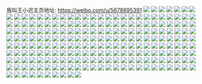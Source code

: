 我叫王小迟主页地址: https://weibo.com/u/5678695391 
![](https://wx4.sinaimg.cn/mw2000/006cje59ly1h91488gfpbj32c0340hdv.jpg) 
![](https://wx4.sinaimg.cn/mw2000/006cje59ly1h9148b6ktmj33402c0u0z.jpg) 
![](https://wx4.sinaimg.cn/mw2000/006cje59ly1h9148bomg2j30z614h48m.jpg) 
![](https://wx4.sinaimg.cn/mw2000/006cje59ly1h9148c7j1jj32c035ax6p.jpg) 
![](https://wx4.sinaimg.cn/mw2000/006cje59ly1h9148d9yv3j32c0340hdw.jpg) 
![](https://wx4.sinaimg.cn/mw2000/006cje59ly1h9148ejt3gj32c0340e82.jpg) 
![](https://wx4.sinaimg.cn/mw2000/006cje59ly1h9148fqltxj32c0340hdu.jpg) 
![](https://wx4.sinaimg.cn/mw2000/006cje59ly1h91486rjiuj32c03404qr.jpg) 
![](https://wx4.sinaimg.cn/mw2000/006cje59ly1h9148hp381j32c0340npf.jpg) 
![](https://wx4.sinaimg.cn/mw2000/006cje59ly1h8wgkb4xa2j30h70eegli.jpg) 
![](https://wx4.sinaimg.cn/mw2000/006cje59ly1h8wgki604ej32dr367e83.jpg) 
![](https://wx4.sinaimg.cn/mw2000/006cje59ly1h8wgkarc5kj336c367hdw.jpg) 
![](https://wx4.sinaimg.cn/mw2000/006cje59ly1h8wgkqxfn5j32dr3674qr.jpg) 
![](https://wx4.sinaimg.cn/mw2000/006cje59ly1h8wgerrhs8j33402c0npe.jpg) 
![](https://wx4.sinaimg.cn/mw2000/006cje59ly1h8oig20k66j31400u0dqq.jpg) 
![](https://wx4.sinaimg.cn/mw2000/006cje59ly1h8oig2c04pj31400u0do9.jpg) 
![](https://wx4.sinaimg.cn/mw2000/006cje59ly1h8oig2sgffj31400u0k3w.jpg) 
![](https://wx4.sinaimg.cn/mw2000/006cje59ly1h8oig5e6o3j31400u0465.jpg) 
![](https://wx4.sinaimg.cn/mw2000/006cje59ly1h8oig62566j31400u011h.jpg) 
![](https://wx4.sinaimg.cn/mw2000/006cje59ly1h8oig6bs6tj30u00u442t.jpg) 
![](https://wx4.sinaimg.cn/mw2000/006cje59ly1h8oig6pn77j313u0u0q8l.jpg) 
![](https://wx4.sinaimg.cn/mw2000/006cje59ly1h8oig73qx6j30u0146q8a.jpg) 
![](https://wx4.sinaimg.cn/mw2000/006cje59ly1h8oig92sckj30u014079m.jpg) 
![](https://wx4.sinaimg.cn/mw2000/006cje59ly1h8oig9exgcj30u0140n2s.jpg) 
![](https://wx4.sinaimg.cn/mw2000/006cje59ly1h8oig9pbh1j30u0140wjz.jpg) 
![](https://wx4.sinaimg.cn/mw2000/006cje59ly1h8oig9xla5j30u014c0x2.jpg) 
![](https://wx4.sinaimg.cn/mw2000/006cje59ly1h8oig1p0iqj30u014cwjh.jpg) 
![](https://wx4.sinaimg.cn/mw2000/006cje59ly1h8oiga7etqj30u014gjwc.jpg) 
![](https://wx4.sinaimg.cn/mw2000/006cje59ly1h8oigah80xj31400u0115.jpg) 
![](https://wx4.sinaimg.cn/mw2000/006cje59ly1h8oigatc73j30u0140td9.jpg) 
![](https://wx4.sinaimg.cn/mw2000/006cje59ly1h8oigb222ij30u0140wke.jpg) 
![](https://wx4.sinaimg.cn/mw2000/006cje59ly1h8oigbc6aaj31400u049c.jpg) 
![](https://wx4.sinaimg.cn/mw2000/006cje59ly1h8jq886t0dj31400u0gq9.jpg) 
![](https://wx4.sinaimg.cn/mw2000/006cje59ly1h8jq88utr2j31400u0agx.jpg) 
![](https://wx4.sinaimg.cn/mw2000/006cje59ly1h8jq896vlkj30u014011x.jpg) 
![](https://wx4.sinaimg.cn/mw2000/006cje59ly1h8blznt8ohj30u014046e.jpg) 
![](https://wx4.sinaimg.cn/mw2000/006cje59ly1h1d0ihscr7j30un0u0mxd.jpg) 
![](https://wx4.sinaimg.cn/mw2000/006cje59ly1h1d0ihifl1j30u01ts49o.jpg) 
![](https://wx4.sinaimg.cn/mw2000/006cje59ly1h1d0ii8hsuj31400u0jsg.jpg) 
![](https://wx4.sinaimg.cn/mw2000/006cje59ly1h1d0iijuo5j313z0u0wih.jpg) 
![](https://wx4.sinaimg.cn/mw2000/006cje59ly1gv7uqb5o6rj60zk0k0q6302.jpg) 
![](https://wx4.sinaimg.cn/mw2000/006cje59ly1gv7uqcq42lj60jk0jkq4n02.jpg) 
![](https://wx4.sinaimg.cn/mw2000/006cje59ly1gv7uqde5s3j60kt0k7dhn02.jpg) 
![](https://wx4.sinaimg.cn/mw2000/006cje59ly1gv7uqe3h65j60qo0sltbm02.jpg) 
![](https://wx4.sinaimg.cn/mw2000/006cje59ly1gv7uqf7ijjj60ka0ka75v02.jpg) 
![](https://wx4.sinaimg.cn/mw2000/006cje59ly1gv7uqg3n16j60sg0liwjl02.jpg) 
![](https://wx4.sinaimg.cn/mw2000/006cje59ly1gv7uqgfi2ej60nh0nhgmp02.jpg) 
![](https://wx4.sinaimg.cn/mw2000/006cje59ly1gv7uqi00uej60qo0qogu202.jpg) 
![](https://wx4.sinaimg.cn/mw2000/006cje59ly1gv7uqjl9xfj60qo0qogrl02.jpg) 
![](https://wx4.sinaimg.cn/mw2000/006cje59ly1gv7uqkl3nvj60zk0k0tbh02.jpg) 
![](https://wx4.sinaimg.cn/mw2000/006cje59ly1gv7uqlqevpj60ru0qoq6u02.jpg) 
![](https://wx4.sinaimg.cn/mw2000/006cje59ly1gv7uqn7ehwj60qo0qon3c02.jpg) 
![](https://wx4.sinaimg.cn/mw2000/006cje59ly1gv7uqo9ycmj60ku0kudh202.jpg) 
![](https://wx4.sinaimg.cn/mw2000/006cje59ly1gteun2j3f3j30yd0u0wgs.jpg) 
![](https://wx4.sinaimg.cn/mw2000/006cje59ly1gteun23qz4j31dg0u043w.jpg) 
![](https://wx4.sinaimg.cn/mw2000/006cje59ly1gteun3j63lj30u014040u.jpg) 
![](https://wx4.sinaimg.cn/mw2000/006cje59ly1gspy3ea0bgj31400u0dly.jpg) 
![](https://wx4.sinaimg.cn/mw2000/006cje59ly1gspy3fe2n5j30u014078q.jpg) 
![](https://wx4.sinaimg.cn/mw2000/006cje59ly1gsnm1c6qfjj31400u0gs7.jpg) 
![](https://wx4.sinaimg.cn/mw2000/006cje59ly1gsnm1cynnyj30u00wodkc.jpg) 
![](https://wx4.sinaimg.cn/mw2000/006cje59ly1gsnm1doz01j30q11gugr5.jpg) 
![](https://wx4.sinaimg.cn/mw2000/006cje59ly1grnyceij7nj30u01407cs.jpg) 
![](https://wx4.sinaimg.cn/mw2000/006cje59ly1grnycgsx2fj313x0u07bq.jpg) 
![](https://wx4.sinaimg.cn/mw2000/006cje59ly1grnycju3uhj31400u0goo.jpg) 
![](https://wx4.sinaimg.cn/mw2000/006cje59ly1grnycnsjtmj30u01407bz.jpg) 
![](https://wx4.sinaimg.cn/mw2000/006cje59ly1grnycpdcbjj30u0140qbd.jpg) 
![](https://wx4.sinaimg.cn/mw2000/006cje59ly1grnycrhsvdj30u0140wlq.jpg) 
![](https://wx4.sinaimg.cn/mw2000/006cje59ly1grnyct0ti5j30u01407b4.jpg) 
![](https://wx4.sinaimg.cn/mw2000/006cje59ly1grnycvds46j30u014045f.jpg) 
![](https://wx4.sinaimg.cn/mw2000/006cje59ly1grnycxizcyj30u0140dmw.jpg) 
![](https://wx4.sinaimg.cn/mw2000/006cje59ly1grj3icskdnj30rs0fnt9p.jpg) 
![](https://wx4.sinaimg.cn/mw2000/006cje59ly1gripm2c3zrj30im0imgof.jpg) 
![](https://wx4.sinaimg.cn/mw2000/006cje59ly1grd70exmfkj30qo0qowib.jpg) 
![](https://wx4.sinaimg.cn/mw2000/006cje59ly1grd70jp4a0j32o03k01kz.jpg) 
![](https://wx4.sinaimg.cn/mw2000/006cje59ly1grd70k8epfj30u0140tcd.jpg) 
![](https://wx4.sinaimg.cn/mw2000/006cje59ly1grd70kgnsoj30u0140q8u.jpg) 
![](https://wx4.sinaimg.cn/mw2000/006cje59ly1grd70ls694j31tl2dcnpf.jpg) 
![](https://wx4.sinaimg.cn/mw2000/006cje59ly1gr206wnmvmj30u0140tey.jpg) 
![](https://wx4.sinaimg.cn/mw2000/006cje59ly1gr206trg62j30u0140q9a.jpg) 
![](https://wx4.sinaimg.cn/mw2000/006cje59ly1gr2072s5ilj30u01b7dn5.jpg) 
![](https://wx4.sinaimg.cn/mw2000/006cje59ly1gr206z28ezj30u0140agb.jpg) 
![](https://wx4.sinaimg.cn/mw2000/006cje59ly1gr2077wupxj30u0140n46.jpg) 
![](https://wx4.sinaimg.cn/mw2000/006cje59ly1gr206v29rhj30u0140wl2.jpg) 
![](https://wx4.sinaimg.cn/mw2000/006cje59ly1gpksxhsqvgj312w0u00yo.jpg) 
![](https://wx4.sinaimg.cn/mw2000/006cje59ly1gphzd0w8orj30u00xt76d.jpg) 
![](https://wx4.sinaimg.cn/mw2000/006cje59ly1gphz9kedhkj30zt0u0ad1.jpg) 
![](https://wx4.sinaimg.cn/mw2000/006cje59ly1gphz9kww5vj30y00u0goa.jpg) 
![](https://wx4.sinaimg.cn/mw2000/006cje59ly1gphz9n2y0mj30ya0u0td7.jpg) 
![](https://wx4.sinaimg.cn/mw2000/006cje59ly1gpdh4e6ffsj30u013xae6.jpg) 
![](https://wx4.sinaimg.cn/mw2000/006cje59ly1gpdh4eifenj30gp0m874y.jpg) 
![](https://wx4.sinaimg.cn/mw2000/006cje59ly1gpdh4ff78gj30u01400wl.jpg) 
![](https://wx4.sinaimg.cn/mw2000/006cje59ly1gp8pfrm1zhj31400u0dlj.jpg) 
![](https://wx4.sinaimg.cn/mw2000/006cje59ly1gp8pfti9rmj31400u0dse.jpg) 
![](https://wx4.sinaimg.cn/mw2000/006cje59ly1gp8pfosyrwj31400u0q8k.jpg) 
![](https://wx4.sinaimg.cn/mw2000/006cje59ly1gp8pfqbjinj31400u0n7f.jpg) 
![](https://wx4.sinaimg.cn/mw2000/006cje59ly1gp8pfzzs31j30u00u041o.jpg) 
![](https://wx4.sinaimg.cn/mw2000/006cje59ly1gp8pfymvd1j30u00u0n27.jpg) 
![](https://wx4.sinaimg.cn/mw2000/006cje59ly1gp8pg129nxj31hc0o0q7z.jpg) 
![](https://wx4.sinaimg.cn/mw2000/006cje59ly1gp8pg1qfifj30o01hc43c.jpg) 
![](https://wx4.sinaimg.cn/mw2000/006cje59ly1gp8pfu5yksj30m80go41o.jpg) 
![](https://wx4.sinaimg.cn/mw2000/006cje59ly1gp8pfuw9vhj30m80gowh9.jpg) 
![](https://wx4.sinaimg.cn/mw2000/006cje59ly1gp8pfvtkprj31400u0adz.jpg) 
![](https://wx4.sinaimg.cn/mw2000/006cje59ly1gp8pfwrrzwj30u010qq95.jpg) 
![](https://wx4.sinaimg.cn/mw2000/006cje59ly1gp8pg0ll8kj30u00u0gqz.jpg) 
![](https://wx4.sinaimg.cn/mw2000/006cje59ly1gkqrtiom3oj30qo0u7ac0.jpg) 
![](https://wx4.sinaimg.cn/mw2000/006cje59ly1gkqrupb2yej30u00u0dhy.jpg) 
![](https://wx4.sinaimg.cn/mw2000/006cje59gy1ghbnzylrcnj33k02o0qv7.jpg) 
![](https://wx4.sinaimg.cn/mw2000/006cje59gy1gc8py1r5ygj316o1kwtfr.jpg) 
![](https://wx4.sinaimg.cn/mw2000/006cje59gy1gc8py7cqqrj33342bc4qs.jpg) 
![](https://wx4.sinaimg.cn/mw2000/006cje59gy1gbhue6nwuuj30ru0t4dmg.jpg) 
![](https://wx4.sinaimg.cn/mw2000/0067ZIHyly1g9vm1ldjpwj306o06ot8w.jpg) 
![](https://wx4.sinaimg.cn/mw2000/006cje59gy1g4sdm1ekofj31hc0u0djp.jpg) 
![](https://wx4.sinaimg.cn/mw2000/006cje59gy1g4sdm2055bj31hc0u0jxz.jpg) 
![](https://wx4.sinaimg.cn/mw2000/006cje59gy1g4sdm2e92sj31hc0u043k.jpg) 
![](https://wx4.sinaimg.cn/mw2000/006cje59gy1g4sdm2r1awj31hc0u0wiz.jpg) 
![](https://wx4.sinaimg.cn/mw2000/006cje59gy1g4sdm0h4i4j31hc0u0tcz.jpg) 
![](https://wx4.sinaimg.cn/mw2000/006cje59gy1g4sdm30s0xj31hc0u0jv5.jpg) 
![](https://wx4.sinaimg.cn/mw2000/006cje59gy1g4sdm3ag2pj31hc0u00w1.jpg) 
![](https://wx4.sinaimg.cn/mw2000/006cje59gy1g4sdm3jpouj31hc0u0n1w.jpg) 
![](https://wx4.sinaimg.cn/mw2000/006cje59gy1g4sdm3xlc1j31hc0u0gpw.jpg) 
![](https://wx4.sinaimg.cn/mw2000/006cje59gy1g4sdks9o72j31hc0u0wjf.jpg) 
![](https://wx4.sinaimg.cn/mw2000/006cje59gy1g4sdkt13d7j31hc0u0agn.jpg) 
![](https://wx4.sinaimg.cn/mw2000/006cje59gy1g4sdkr6o1fj31hc0u0dlq.jpg) 
![](https://wx4.sinaimg.cn/mw2000/006cje59gy1g4sdktqsgej31hc0u00wz.jpg) 
![](https://wx4.sinaimg.cn/mw2000/006cje59gy1g4sdku1ub8j31hc0u0tf3.jpg) 
![](https://wx4.sinaimg.cn/mw2000/006cje59gy1g4sdkud59rj31hc0u0gqm.jpg) 
![](https://wx4.sinaimg.cn/mw2000/006cje59gy1g4sdkurywfj31hc0u0n3m.jpg) 
![](https://wx4.sinaimg.cn/mw2000/006cje59gy1g4sdkv0q11j31hc0u0tf4.jpg) 
![](https://wx4.sinaimg.cn/mw2000/006cje59gy1g4sdkw17jxj31hc0u0dkb.jpg) 
![](https://wx4.sinaimg.cn/mw2000/006cje59gy1g3zmmx2vtoj31400u07e7.jpg) 
![](https://wx4.sinaimg.cn/mw2000/006cje59gy1g3zmmyctk2j30u0140agd.jpg) 
![](https://wx4.sinaimg.cn/mw2000/006cje59gy1g3zmmyx0mij31d20u0n9x.jpg) 
![](https://wx4.sinaimg.cn/mw2000/006cje59gy1g3zmmwqnrsj30u01hqdud.jpg) 
![](https://wx4.sinaimg.cn/mw2000/006cje59gy1g3zmna4tqhj30zk0qoqbk.jpg) 
![](https://wx4.sinaimg.cn/mw2000/006cje59gy1g3zmnayezfj30qo0zkn49.jpg) 
![](https://wx4.sinaimg.cn/mw2000/006cje59gy1g3zmnbzgk0j30zk0qownb.jpg) 
![](https://wx4.sinaimg.cn/mw2000/006cje59gy1g3zmoi71zej30u01jnh11.jpg) 
![](https://wx4.sinaimg.cn/mw2000/006cje59gy1g3zmoghnjgj30u0140k2c.jpg) 
![](https://wx4.sinaimg.cn/mw2000/006cje59gy1g3wwn5bh6mj313m0u00yh.jpg) 
![](https://wx4.sinaimg.cn/mw2000/006cje59gy1g3w29vdna3j313m0u07ix.jpg) 
![](https://wx4.sinaimg.cn/mw2000/006cje59gy1g3w29u13i3j313m0u0aml.jpg) 
![](https://wx4.sinaimg.cn/mw2000/006cje59gy1g3w29whcb4j313m0u0qdd.jpg) 
![](https://wx4.sinaimg.cn/mw2000/006cje59gy1g3w29xgejvj313m0u0thc.jpg) 
![](https://wx4.sinaimg.cn/mw2000/006cje59gy1g3w29yrkqij313m0u07fp.jpg) 
![](https://wx4.sinaimg.cn/mw2000/006cje59gy1g3w29zttc7j313m0u0k2i.jpg) 
![](https://wx4.sinaimg.cn/mw2000/006cje59gy1g3uure8c8cj30rs14k7i1.jpg) 
![](https://wx4.sinaimg.cn/mw2000/006cje59gy1g3uurf0wi1j30u017tgqf.jpg) 
![](https://wx4.sinaimg.cn/mw2000/006cje59ly1fzox5c8m3mj30hs0npmz9.jpg) 
![](https://wx4.sinaimg.cn/mw2000/006cje59gy1ftyrlqju3jj30m80dw3zo.jpg) 
![](https://wx4.sinaimg.cn/mw2000/006cje59gy1ftyrm8ayugj30ku0rsq6m.jpg) 
![](https://wx4.sinaimg.cn/mw2000/006cje59gy1ftyrm7paicj30ku0rsq6g.jpg) 
![](https://wx4.sinaimg.cn/mw2000/006cje59gy1ftyrmi28qcj30ku0rsjvc.jpg) 
![](https://wx4.sinaimg.cn/mw2000/006cje59gy1ftyrn1qiuvj30ku0rswgc.jpg) 
![](https://wx4.sinaimg.cn/mw2000/006cje59gy1ftxuzny46yj30jv0emq4f.jpg) 
![](https://wx4.sinaimg.cn/mw2000/006cje59gy1ftxuzo5jbjj30qm104q5y.jpg) 
![](https://wx4.sinaimg.cn/mw2000/006cje59gy1ftxuzodsx9j30dw0iv0u5.jpg) 
![](https://wx4.sinaimg.cn/mw2000/006cje59gy1ftxuzovgmtj30ij0padhl.jpg) 
![](https://wx4.sinaimg.cn/mw2000/006cje59gy1ftxuzp3nvjj30sg0hytad.jpg) 
![](https://wx4.sinaimg.cn/mw2000/006cje59gy1ftxuznqijlj30ql104aek.jpg) 
![](https://wx4.sinaimg.cn/mw2000/006cje59gy1ftwg06vrymj30qo140ag4.jpg) 
![](https://wx4.sinaimg.cn/mw2000/006cje59gy1ftwg07y173j30qo140jxy.jpg) 
![](https://wx4.sinaimg.cn/mw2000/006cje59gy1ftwg08qswxj30qo140n2y.jpg) 
![](https://wx4.sinaimg.cn/mw2000/006cje59gy1ftwg0a03mgj30qo0zkti9.jpg) 
![](https://wx4.sinaimg.cn/mw2000/006cje59gy1ftwg0avxcgj30hs0gd76s.jpg) 
![](https://wx4.sinaimg.cn/mw2000/006cje59gy1ftwg0afvx3j30hj0ofgnm.jpg) 
![](https://wx4.sinaimg.cn/mw2000/006cje59gy1ftwg0bt3bqj30qo140gs9.jpg) 
![](https://wx4.sinaimg.cn/mw2000/006cje59gy1ftviree0y2j30rs1ddtem.jpg) 
![](https://wx4.sinaimg.cn/mw2000/006cje59gy1ftviret2zqj30rs1dgjy4.jpg) 
![](https://wx4.sinaimg.cn/mw2000/006cje59gy1ftvirdxhsfj31731jktjg.jpg) 
![](https://wx4.sinaimg.cn/mw2000/006cje59gy1ftvirfblj9j30rs1deq95.jpg) 
![](https://wx4.sinaimg.cn/mw2000/006cje59gy1ftvirfqhrdj30tz1hcgou.jpg) 
![](https://wx4.sinaimg.cn/mw2000/006cje59gy1ftvirg8y02j30u01nz0za.jpg) 
![](https://wx4.sinaimg.cn/mw2000/006cje59gy1ftvirh0bhej30rs1dfwtw.jpg) 
![](https://wx4.sinaimg.cn/mw2000/006cje59gy1ftvirhac8dj30qo0qo0ue.jpg) 
![](https://wx4.sinaimg.cn/mw2000/006cje59gy1ftvirhq87uj30rs1dddkq.jpg) 
![](https://wx4.sinaimg.cn/mw2000/006cje59gy1ftui4qinopj30fv0dwdh8.jpg) 
![](https://wx4.sinaimg.cn/mw2000/006cje59gy1ftui4q850xj30hs0ottaj.jpg) 
![](https://wx4.sinaimg.cn/mw2000/006cje59gy1ftui4qr869j30go0kuwg8.jpg) 
![](https://wx4.sinaimg.cn/mw2000/006cje59gy1ftui4qyxj1j30dw0ku756.jpg) 
![](https://wx4.sinaimg.cn/mw2000/006cje59gy1ftui4r47gcj30g00n1dh0.jpg) 
![](https://wx4.sinaimg.cn/mw2000/006cje59gy1ftui4rc6nrj30ez0dr3zs.jpg) 
![](https://wx4.sinaimg.cn/mw2000/006cje59gy1ftui4rkb8uj30f00dh40a.jpg) 
![](https://wx4.sinaimg.cn/mw2000/006cje59gy1ftui4sgrjhj30f70ef40a.jpg) 
![](https://wx4.sinaimg.cn/mw2000/006cje59gy1ftui4sntn7j30e10bdq3m.jpg) 
![](https://wx4.sinaimg.cn/mw2000/006cje59gy1ft1ncf4mnxj30qo0k0gr3.jpg) 
![](https://wx4.sinaimg.cn/mw2000/006cje59gy1fsu2ywatvcj30zk0qon5b.jpg) 
![](https://wx4.sinaimg.cn/mw2000/006cje59gy1fsu2z9aa0oj30qo0ki78t.jpg) 
![](https://wx4.sinaimg.cn/mw2000/006cje59gy1fsu2yz732yj30zk0qon66.jpg) 
![](https://wx4.sinaimg.cn/mw2000/006cje59gy1fsu2z0sjmjj30qo0qoqbc.jpg) 
![](https://wx4.sinaimg.cn/mw2000/006cje59gy1fsu2z2mzutj30zk0qo0zw.jpg) 
![](https://wx4.sinaimg.cn/mw2000/006cje59gy1fsu2z4b6ekj30zk0qojym.jpg) 
![](https://wx4.sinaimg.cn/mw2000/006cje59gy1fsu2z5dyxpj30zk0qotdt.jpg) 
![](https://wx4.sinaimg.cn/mw2000/006cje59gy1fsu2z6h6zoj30zk0qoq8q.jpg) 
![](https://wx4.sinaimg.cn/mw2000/006cje59gy1fsu2yujcn0j30zk0qo7a7.jpg) 
![](https://wx4.sinaimg.cn/mw2000/006cje59gy1fs19pk73bzj30zk0k0tdv.jpg) 
![](https://wx4.sinaimg.cn/mw2000/006cje59gy1fr9j31o37ej30qo1bfasc.jpg) 
![](https://wx4.sinaimg.cn/mw2000/006cje59gy1fr9j346xo9j30qo1bf7ml.jpg) 
![](https://wx4.sinaimg.cn/mw2000/006cje59gy1fr9j36rjc5j30qo1bf1ce.jpg) 
![](https://wx4.sinaimg.cn/mw2000/006cje59gy1fr7g7v0j13j30qq0qoqbo.jpg) 
![](https://wx4.sinaimg.cn/mw2000/006cje59gy1fr0q2fbtllj30ku18kwo4.jpg) 
![](https://wx4.sinaimg.cn/mw2000/006cje59gy1fr0q2d0ws3j30ku0y8121.jpg) 
![](https://wx4.sinaimg.cn/mw2000/006cje59gy1fr0q2iqa6kj30ku18kdqv.jpg) 
![](https://wx4.sinaimg.cn/mw2000/006cje59gy1fr0jh9ts27j30qq0qojvf.jpg) 
![](https://wx4.sinaimg.cn/mw2000/006cje59gy1fr0jh8lcjsj30qo140gt4.jpg) 
![](https://wx4.sinaimg.cn/mw2000/006cje59gy1fr0jhb7n7pj30qo14044t.jpg) 
![](https://wx4.sinaimg.cn/mw2000/006cje59gy1fr0jhceuwej31400qo0w8.jpg) 
![](https://wx4.sinaimg.cn/mw2000/006cje59gy1fr0jhdjx40j30qo140tdu.jpg) 
![](https://wx4.sinaimg.cn/mw2000/006cje59gy1fr0jhetvx6j30ku0wpgq2.jpg) 
![](https://wx4.sinaimg.cn/mw2000/006cje59gy1fr0jhgdpfpj30qo140q8f.jpg) 
![](https://wx4.sinaimg.cn/mw2000/006cje59gy1fr0jhhunsvj30k00zkwi9.jpg) 
![](https://wx4.sinaimg.cn/mw2000/006cje59gy1fr0jhjl1hpj30ku15nwln.jpg) 
![](https://wx4.sinaimg.cn/mw2000/006cje59gy1fpyqv23hd3j30qo0qodk8.jpg) 
![](https://wx4.sinaimg.cn/mw2000/006cje59gy1fpyqv515xfj30qo0qon1v.jpg) 
![](https://wx4.sinaimg.cn/mw2000/006cje59gy1fpyqv8w4i1j30qo0qojxb.jpg) 
![](https://wx4.sinaimg.cn/mw2000/006cje59gy1fpyqvb9d0cj30qo0qo43g.jpg) 
![](https://wx4.sinaimg.cn/mw2000/006cje59gy1fpyqve4n53j30k00zkjvt.jpg) 
![](https://wx4.sinaimg.cn/mw2000/006cje59gy1fpyqvgz3poj30k00zkdkk.jpg) 
